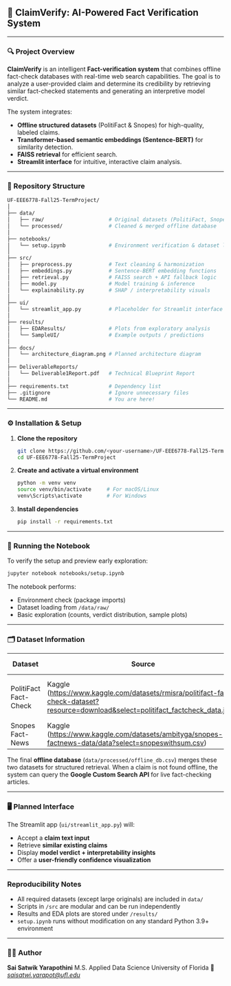 ## 🧠 ClaimVerify: AI-Powered Fact Verification System

---

### 🔍 Project Overview

**ClaimVerify** is an intelligent **Fact-verification system** that combines offline fact-check databases with real-time web search capabilities.
The goal is to analyze a user-provided claim and determine its credibility by retrieving similar fact-checked statements and generating an interpretive model verdict.

The system integrates:

* **Offline structured datasets** (PolitiFact & Snopes) for high-quality, labeled claims.
* **Transformer-based semantic embeddings (Sentence-BERT)** for similarity detection.
* **FAISS retrieval** for efficient search.
* **Streamlit interface** for intuitive, interactive claim analysis.

---

### 🧩 Repository Structure

```bash
UF-EEE6778-Fall25-TermProject/
│
├── data/
│   ├── raw/                     # Original datasets (PolitiFact, Snopes)
│   └── processed/               # Cleaned & merged offline database
│
├── notebooks/
│   └── setup.ipynb              # Environment verification & dataset loading
│
├── src/
│   ├── preprocess.py            # Text cleaning & harmonization
│   ├── embeddings.py            # Sentence-BERT embedding functions
│   ├── retrieval.py             # FAISS search + API fallback logic
│   ├── model.py                 # Model training & inference
│   └── explainability.py        # SHAP / interpretability visuals
│
├── ui/
│   └── streamlit_app.py         # Placeholder for Streamlit interface
│
├── results/
│   ├── EDAResults/              # Plots from exploratory analysis
│   └── SampleUI/                # Example outputs / predictions
│
├── docs/
│   └── architecture_diagram.png # Planned architecture diagram
│
├── DeliverableReports/
│   └── Deliverable1Report.pdf   # Technical Blueprint Report
│
├── requirements.txt             # Dependency list
├── .gitignore                   # Ignore unnecessary files
└── README.md                    # You are here!
```

---

### ⚙️ Installation & Setup

1. **Clone the repository**

   ```bash
   git clone https://github.com/<your-username>/UF-EEE6778-Fall25-TermProject.git
   cd UF-EEE6778-Fall25-TermProject
   ```

2. **Create and activate a virtual environment**

   ```bash
   python -m venv venv
   source venv/bin/activate     # For macOS/Linux
   venv\Scripts\activate        # For Windows
   ```

3. **Install dependencies**

   ```bash
   pip install -r requirements.txt
   ```

---

### 🧪 Running the Notebook

To verify the setup and preview early exploration:

```bash
jupyter notebook notebooks/setup.ipynb
```

The notebook performs:

* Environment check (package imports)
* Dataset loading from `/data/raw/`
* Basic exploration (counts, verdict distribution, sample plots)

---

### 🗂 Dataset Information

| Dataset               | Source                                        | Type           | Records | Label Categories                                                 |
| --------------------- | --------------------------------------------- | -------------- | ------- | ---------------------------------------------------------------- |
| PolitiFact Fact-Check | Kaggle (https://www.kaggle.com/datasets/rmisra/politifact-fact-check-dataset?resource=download&select=politifact_factcheck_data.json) | Tabular (JSON) | ~21,000 | true, mostly true, half true, mostly false, false, pants-on-fire |
| Snopes Fact-News      | Kaggle (https://www.kaggle.com/datasets/ambityga/snopes-factnews-data/data?select=snopeswithsum.csv)         | Tabular (CSV)  | ~10,000 | true, false, miscaptioned, mixture                               |

The final **offline database** (`data/processed/offline_db.csv`) merges these two datasets for structured retrieval.
When a claim is not found offline, the system can query the **Google Custom Search API** for live fact-checking articles.

---

### 🖥️ Planned Interface

The Streamlit app (`ui/streamlit_app.py`) will:

* Accept a **claim text input**
* Retrieve **similar existing claims**
* Display **model verdict + interpretability insights**
* Offer a **user-friendly confidence visualization**

---

### Reproducibility Notes

* All required datasets (except large originals) are included in `data/`
* Scripts in `/src` are modular and can be run independently
* Results and EDA plots are stored under `/results/`
* `setup.ipynb` runs without modification on any standard Python 3.9+ environment

---

### 🧑‍💻 Author

**Sai Satwik Yarapothini**
M.S. Applied Data Science
University of Florida
📧 *[saisatwi.yarapot@ufl.edu](mailto:saisatwi.yarapot@ufl.edu)*
